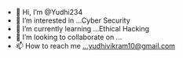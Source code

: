 - 👋 Hi, I’m @Yudhi234
- 👀 I’m interested in ...Cyber Security
- 🌱 I’m currently learning ...Ethical Hacking
- 💞️ I’m looking to collaborate on ...
- 📫 How to reach me ...yudhivikram10@gmail.com


<!---
Yudhi234/Yudhi234 is a ✨ special ✨ repository because its `README.md` (this file) appears on your GitHub profile.
You can click the Preview link to take a look at your changes.
--->
